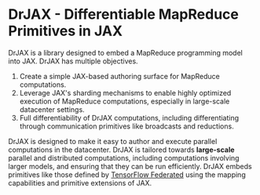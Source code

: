 # DrJAX - Differentiable MapReduce Primitives in JAX

DrJAX is a library designed to embed a MapReduce programming model into JAX. DrJAX has
multiple objectives.

1.  Create a simple JAX-based authoring surface for MapReduce computations.
1.  Leverage JAX's sharding mechanisms to enable highly optimized execution of
    MapReduce computations, especially in large-scale datacenter settings.
1.  Full differentiability of DrJAX computations, including differentiating
    through communication primitives like broadcasts and reductions.

DrJAX is designed to make it easy to author and execute parallel computations in
the datacenter. DrJAX is tailored towards **large-scale** parallel and distributed computations,
including computations involving larger models, and ensuring that they can be
run efficiently. DrJAX embeds primitives like those defined by
[TensorFlow Federated](https://github.com/tensorflow/federated) using the
mapping capabilities and primitive extensions of JAX.
